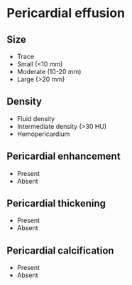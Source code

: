 # Pericardial effusion

## Size

- Trace
- Small (<10 mm)
- Moderate (10-20 mm)
- Large (>20 mm)

## Density

- Fluid density
- Intermediate density (>30 HU)
- Hemopericardium

## Pericardial enhancement

- Present
- Absent

## Pericardial thickening

- Present
- Absent

## Pericardial calcification

- Present
- Absent